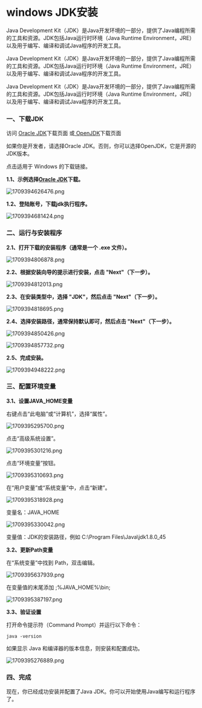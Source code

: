 # windows JDK安装

Java Development Kit（JDK）是Java开发环境的一部分，提供了Java编程所需的工具和资源。JDK包括Java运行时环境（Java Runtime Environment，JRE）以及用于编写、编译和调试Java程序的开发工具。

Java Development Kit（JDK）是Java开发环境的一部分，提供了Java编程所需的工具和资源。JDK包括Java运行时环境（Java Runtime Environment，JRE）以及用于编写、编译和调试Java程序的开发工具。

Java Development Kit（JDK）是Java开发环境的一部分，提供了Java编程所需的工具和资源。JDK包括Java运行时环境（Java Runtime Environment，JRE）以及用于编写、编译和调试Java程序的开发工具。

### 一、下载JDK

访问 [Oracle JDK](https://www.oracle.com/java/technologies/downloads/#java8-windows)下载页面 或[ OpenJDK](https://jdk.java.net/java-se-ri/8-MR5)下载页面

如果你是开发者，请选择Oracle JDK。否则，你可以选择OpenJDK，它是开源的JDK版本。

点击适用于 Windows 的下载链接。

**1.1、示例选择**[**Oracle JDK**](https://www.oracle.com/java/technologies/downloads/#java8-windows)**下载。**

![1709394626476.png](image\1709394626476.png)

**1.2、登陆账号，下载jdk执行程序。**

![1709394681424.png](image\1709394681424.png)

### 二、运行与安装程序

**2.1、打开下载的安装程序（通常是一个 .exe 文件）。**

![1709394806878.png](image\1709394806878.png)

**2.2、根据安装向导的提示进行安装，点击 "Next"（下一步）。**

![1709394812013.png](image\1709394812013.png)

**2.3、在安装类型中，选择 "JDK"，然后点击 "Next"（下一步）。**

![1709394818695.png](image\1709394818695.png)

**2.4、选择安装路径，通常保持默认即可，然后点击 "Next"（下一步）。**

![1709394850426.png](image\1709394850426.png)

![1709394857732.png](image\1709394857732.png)

**2.5、完成安装。**

![1709394948222.png](image\1709394948222.png)

### 三、配置环境变量

**3.1、设置JAVA_HOME变量**

右键点击“此电脑”或“计算机”，选择“属性”。

![1709395295700.png](image\1709395295700.png)

点击“高级系统设置”。

![1709395301216.png](image\1709395301216.png)

点击“环境变量”按钮。

![1709395310693.png](image\1709395310693.png)

在“用户变量”或“系统变量”中，点击“新建”。

![1709395318928.png](image\1709395318928.png)

变量名：JAVA_HOME

![1709395330042.png](image\1709395330042.png)

变量值：JDK的安装路径，例如 C:\Program Files\Java\jdk1.8.0_45



**3.2、更新Path变量**

在“系统变量”中找到 Path，双击编辑。

![1709395637939.png](image\1709395637939.png)

在变量值的末尾添加 ;%JAVA_HOME%\bin;

![1709395387197.png](image\1709395387197.png)

**3.3、验证设置**

打开命令提示符（Command Prompt）并运行以下命令：

```
java -version
```

如果显示 Java 和编译器的版本信息，则安装和配置成功。

![1709395276889.png](image\1709395276889.png)

### 四、完成

现在，你已经成功安装并配置了Java JDK。你可以开始使用Java编写和运行程序了。